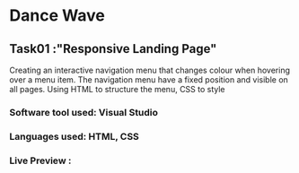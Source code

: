 # Dance Wave 
## Task01 :"Responsive Landing Page"
Creating an interactive navigation menu that changes colour when hovering over a menu item. The navigation menu have a fixed position and visible on all pages. Using HTML to structure the menu, CSS to style 

### Software tool used: Visual Studio
### Languages used: HTML, CSS
### Live Preview :
